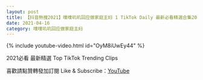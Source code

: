 ```yaml
---
layout: post
title: 【抖音熱搜2021】噗噗叽叽回应做家庭主妇 1 TikTok Daily 最新必看精選合集2021 04 16
date: 2021-04-16
category: 噗噗叽叽回应做家庭主妇
---
```


{% include youtube-video.html id="OyM8iUwEy44" %}

2021必看 最新精選 Top TikTok Trending Clips

喜歡請點贊轉發加訂閱 Like & Subscribe：[YouTube](https://www.youtube.com/channel/UCAoR7VcanIPd04uEq_GIylA/videos)

